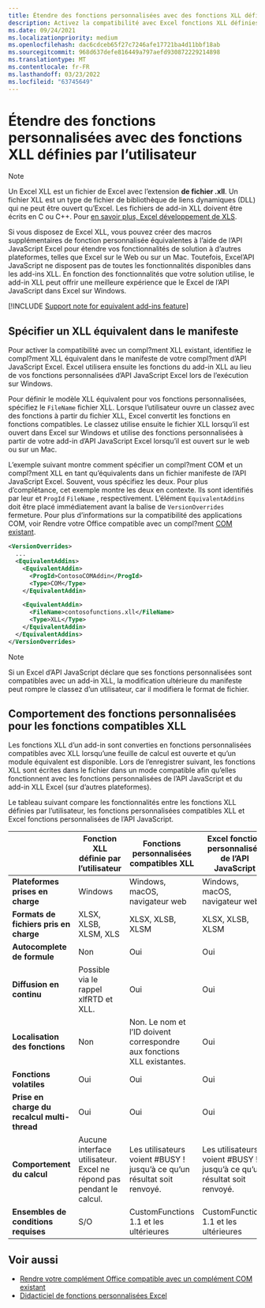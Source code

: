 ```yaml
---
title: Étendre des fonctions personnalisées avec des fonctions XLL définies par l’utilisateur
description: Activez la compatibilité avec Excel fonctions XLL définies par l’utilisateur qui ont des fonctionnalités équivalentes à vos fonctions personnalisées.
ms.date: 09/24/2021
ms.localizationpriority: medium
ms.openlocfilehash: dac6cdceb65f27c7246afe17721ba4d11bbf18ab
ms.sourcegitcommit: 968d637defe816449a797aefd930872229214898
ms.translationtype: MT
ms.contentlocale: fr-FR
ms.lasthandoff: 03/23/2022
ms.locfileid: "63745649"
---
```

# <a name="extend-custom-functions-with-xll-user-defined-functions"></a>Étendre des fonctions personnalisées avec des fonctions XLL définies par l’utilisateur

> [!NOTE]
> Un Excel XLL est un fichier de Excel avec l’extension **de fichier .xll**. Un fichier XLL est un type de fichier de bibliothèque de liens dynamiques (DLL) qui ne peut être ouvert qu’Excel. Les fichiers de add-in XLL doivent être écrits en C ou C++. Pour [en savoir plus, Excel développement de XLS](/office/client-developer/excel/developing-excel-xlls).

Si vous disposez de Excel XLL, vous pouvez créer des macros supplémentaires de fonction personnalisée équivalentes à l’aide de l’API JavaScript Excel pour étendre vos fonctionnalités de solution à d’autres plateformes, telles que Excel sur le Web ou sur un Mac. Toutefois, Excel’API JavaScript ne disposent pas de toutes les fonctionnalités disponibles dans les add-ins XLL. En fonction des fonctionnalités que votre solution utilise, le add-in XLL peut offrir une meilleure expérience que le Excel de l’API JavaScript dans Excel sur Windows.

[!INCLUDE [Support note for equivalent add-ins feature](../includes/equivalent-add-in-support-note.md)]

## <a name="specify-equivalent-xll-in-the-manifest"></a>Spécifier un XLL équivalent dans le manifeste

Pour activer la compatibilité avec un compl?ment XLL existant, identifiez le compl?ment XLL équivalent dans le manifeste de votre compl?ment d’API JavaScript Excel. Excel utilisera ensuite les fonctions du add-in XLL au lieu de vos fonctions personnalisées d’API JavaScript Excel lors de l’exécution sur Windows.

Pour définir le modèle XLL équivalent pour vos fonctions personnalisées, spécifiez le `FileName` fichier XLL. Lorsque l’utilisateur ouvre un classez avec des fonctions à partir du fichier XLL, Excel convertit les fonctions en fonctions compatibles. Le classez utilise ensuite le fichier XLL lorsqu’il est ouvert dans Excel sur Windows et utilise des fonctions personnalisées à partir de votre add-in d’API JavaScript Excel lorsqu’il est ouvert sur le web ou sur un Mac.

L’exemple suivant montre comment spécifier un compl?ment COM et un compl?ment XLL en tant qu’équivalents dans un fichier manifeste de l’API JavaScript Excel. Souvent, vous spécifiez les deux. Pour plus d’complétance, cet exemple montre les deux en contexte. Ils sont identifiés par leur et `ProgId` `FileName` , respectivement. L’élément `EquivalentAddins` doit être placé immédiatement avant la balise de `VersionOverrides` fermeture. Pour plus d’informations sur la compatibilité des applications COM, voir Rendre votre Office compatible avec un compl?ment [COM existant](../develop/make-office-add-in-compatible-with-existing-com-add-in.md).

```xml
<VersionOverrides>
  ...
  <EquivalentAddins>
    <EquivalentAddin>
      <ProgId>ContosoCOMAddin</ProgId>
      <Type>COM</Type>
    </EquivalentAddin>

    <EquivalentAddin>
      <FileName>contosofunctions.xll</FileName>
      <Type>XLL</Type>
    </EquivalentAddin>
  </EquivalentAddins>
</VersionOverrides>
```

> [!NOTE]
> Si un Excel d’API JavaScript déclare que ses fonctions personnalisées sont compatibles avec un add-in XLL, la modification ultérieure du manifeste peut rompre le classez d’un utilisateur, car il modifiera le format de fichier.

## <a name="custom-function-behavior-for-xll-compatible-functions"></a>Comportement des fonctions personnalisées pour les fonctions compatibles XLL

Les fonctions XLL d’un add-in sont converties en fonctions personnalisées compatibles avec XLL lorsqu’une feuille de calcul est ouverte et qu’un module équivalent est disponible. Lors de l’enregistrer suivant, les fonctions XLL sont écrites dans le fichier dans un mode compatible afin qu’elles fonctionnent avec les fonctions personnalisées de l’API JavaScript et du add-in XLL Excel (sur d’autres plateformes).

Le tableau suivant compare les fonctionnalités entre les fonctions XLL définies par l’utilisateur, les fonctions personnalisées compatibles XLL et Excel fonctions personnalisées de l’API JavaScript.

|         |Fonction XLL définie par l’utilisateur |Fonctions personnalisées compatibles XLL |Excel fonction personnalisée de l’API JavaScript |
|---------|---------|---------|---------|
| **Plateformes prises en charge** | Windows | Windows, macOS, navigateur web | Windows, macOS, navigateur web |
| **Formats de fichiers pris en charge** | XLSX, XLSB, XLSM, XLS | XLSX, XLSB, XLSM | XLSX, XLSB, XLSM |
| **Autocomplete de formule** | Non | Oui | Oui |
| **Diffusion en continu** | Possible via le rappel xlfRTD et XLL. | Oui | Oui |
| **Localisation des fonctions** | Non | Non. Le nom et l’ID doivent correspondre aux fonctions XLL existantes. | Oui |
| **Fonctions volatiles** | Oui | Oui | Oui |
| **Prise en charge du recalcul multi-thread** | Oui | Oui | Oui |
| **Comportement du calcul** | Aucune interface utilisateur. Excel ne répond pas pendant le calcul. | Les utilisateurs voient #BUSY ! jusqu’à ce qu’un résultat soit renvoyé. | Les utilisateurs voient #BUSY ! jusqu’à ce qu’un résultat soit renvoyé. |
| **Ensembles de conditions requises** | S/O | CustomFunctions 1.1 et les ultérieures | CustomFunctions 1.1 et les ultérieures |

## <a name="see-also"></a>Voir aussi

- [Rendre votre complément Office compatible avec un complément COM existant](../develop/make-office-add-in-compatible-with-existing-com-add-in.md)
- [Didacticiel de fonctions personnalisées Excel](../tutorials/excel-tutorial-create-custom-functions.md)
